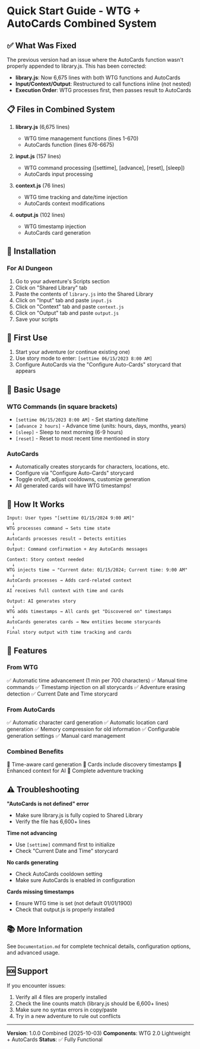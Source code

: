 # Quick Start Guide - WTG + AutoCards Combined System

## ✅ What Was Fixed

The previous version had an issue where the AutoCards function wasn't properly appended to library.js. This has been corrected:

- **library.js**: Now 6,675 lines with both WTG functions and AutoCards
- **Input/Context/Output**: Restructured to call functions inline (not nested)
- **Execution Order**: WTG processes first, then passes result to AutoCards

## 📋 Files in Combined System

1. **library.js** (6,675 lines)
   - WTG time management functions (lines 1-670)
   - AutoCards function (lines 676-6675)

2. **input.js** (157 lines)
   - WTG command processing ([settime], [advance], [reset], [sleep])
   - AutoCards input processing

3. **context.js** (76 lines)
   - WTG time tracking and date/time injection
   - AutoCards context modifications

4. **output.js** (102 lines)
   - WTG timestamp injection
   - AutoCards card generation

## 🚀 Installation

### For AI Dungeon

1. Go to your adventure's Scripts section
2. Click on "Shared Library" tab
3. Paste the contents of `library.js` into the Shared Library
4. Click on "Input" tab and paste `input.js`
5. Click on "Context" tab and paste `context.js`
6. Click on "Output" tab and paste `output.js`
7. Save your scripts

## 🎯 First Use

1. Start your adventure (or continue existing one)
2. Use story mode to enter: `[settime 06/15/2023 8:00 AM]`
3. Configure AutoCards via the "Configure Auto-Cards" storycard that appears

## 📖 Basic Usage

### WTG Commands (in square brackets)

- `[settime 06/15/2023 8:00 AM]` - Set starting date/time
- `[advance 2 hours]` - Advance time (units: hours, days, months, years)
- `[sleep]` - Sleep to next morning (6-9 hours)
- `[reset]` - Reset to most recent time mentioned in story

### AutoCards

- Automatically creates storycards for characters, locations, etc.
- Configure via "Configure Auto-Cards" storycard
- Toggle on/off, adjust cooldowns, customize generation
- All generated cards will have WTG timestamps!

## 🔧 How It Works

```
Input: User types "[settime 01/15/2024 9:00 AM]"
  ↓
WTG processes command → Sets time state
  ↓
AutoCards processes result → Detects entities
  ↓
Output: Command confirmation + Any AutoCards messages

Context: Story context needed
  ↓
WTG injects time → "Current date: 01/15/2024; Current time: 9:00 AM"
  ↓
AutoCards processes → Adds card-related context
  ↓
AI receives full context with time and cards

Output: AI generates story
  ↓
WTG adds timestamps → All cards get "Discovered on" timestamps
  ↓
AutoCards generates cards → New entities become storycards
  ↓
Final story output with time tracking and cards
```

## 🎨 Features

### From WTG
✅ Automatic time advancement (1 min per 700 characters)
✅ Manual time commands
✅ Timestamp injection on all storycards
✅ Adventure erasing detection
✅ Current Date and Time storycard

### From AutoCards
✅ Automatic character card generation
✅ Automatic location card generation
✅ Memory compression for old information
✅ Configurable generation settings
✅ Manual card management

### Combined Benefits
🌟 Time-aware card generation
🌟 Cards include discovery timestamps
🌟 Enhanced context for AI
🌟 Complete adventure tracking

## ⚠️ Troubleshooting

**"AutoCards is not defined" error**
- Make sure library.js is fully copied to Shared Library
- Verify the file has 6,600+ lines

**Time not advancing**
- Use `[settime]` command first to initialize
- Check "Current Date and Time" storycard

**No cards generating**
- Check AutoCards cooldown setting
- Make sure AutoCards is enabled in configuration

**Cards missing timestamps**
- Ensure WTG time is set (not default 01/01/1900)
- Check that output.js is properly installed

## 📚 More Information

See `Documentation.md` for complete technical details, configuration options, and advanced usage.

## 🆘 Support

If you encounter issues:
1. Verify all 4 files are properly installed
2. Check the line counts match (library.js should be 6,600+ lines)
3. Make sure no syntax errors in copy/paste
4. Try in a new adventure to rule out conflicts

---

**Version**: 1.0.0 Combined (2025-10-03)
**Components**: WTG 2.0 Lightweight + AutoCards
**Status**: ✅ Fully Functional
